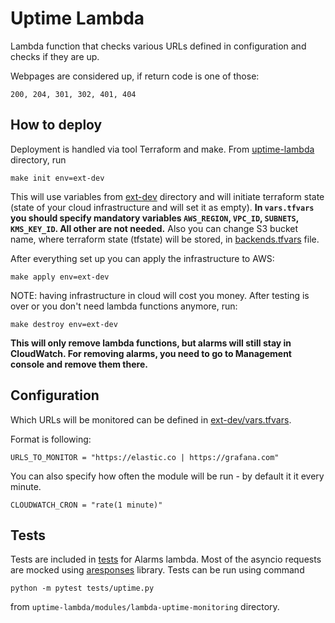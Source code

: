 # Uptime Lambda

Lambda function that checks various URLs defined in configuration and checks if they are up. 

Webpages are considered up, if return code is one of those:

```
200, 204, 301, 302, 401, 404
```

## How to deploy

Deployment is handled via tool Terraform and make.  From [uptime-lambda](uptime-lambda) directory, run 
```
make init env=ext-dev
```
This will use variables from [ext-dev](lambda-services/ext-dev) directory and will initiate terraform state (state of your cloud infrastructure and will set it as empty). **In `vars.tfvars` you should specify mandatory variables `AWS_REGION`, `VPC_ID`, `SUBNETS`, `KMS_KEY_ID`. All other are not needed.** Also you can change S3 bucket name, where terraform state (tfstate) will be stored, in [backends.tfvars](uptime-lambda/ext-dev/backends.tfvars) file.

After everything set up you can apply the infrastructure to AWS:
```
make apply env=ext-dev
```
NOTE: having infrastructure in cloud will cost you money. After testing is over or you don't need lambda functions anymore, run: 
```
make destroy env=ext-dev
```

**This will only remove lambda functions, but alarms will still stay in CloudWatch. For removing alarms, you need to go to Management console and remove them there.**

## Configuration


Which URLs will be monitored can be defined in [ext-dev/vars.tfvars](uptime-lambda/ext-dev/vars.tfvars).

Format is following:
```
URLS_TO_MONITOR = "https://elastic.co | https://grafana.com"
```

You can also specify how often the module will be run - by default it it every minute.
```
CLOUDWATCH_CRON = "rate(1 minute)"
```

## Tests

Tests are included in [tests](modules/lambda-uptime-monitoring/tests) for Alarms lambda. Most of the asyncio requests are mocked using [aresponses](https://github.com/CircleUp/aresponses) library. Tests can be run using command
```
python -m pytest tests/uptime.py
```
from `uptime-lambda/modules/lambda-uptime-monitoring` directory.
